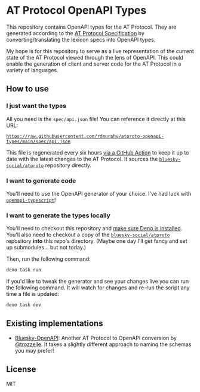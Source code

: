 # AT Protocol OpenAPI Types

This repository contains OpenAPI types for the AT Protocol. They are generated
according to the [AT Protocol Specification](https://atproto.com/specs/lexicon)
by converting/translating the lexicon specs into OpenAPI types.

My hope is for this repository to serve as a live representation of the current
state of the AT Protocol viewed through the lens of OpenAPI. This could enable
the generation of client and server code for the AT Protocol in a variety of
languages.

## How to use

### I just want the types

All you need is the `spec/api.json` file! You can reference it directly at this
URL:

[`https://raw.githubusercontent.com/rdmurphy/atproto-openapi-types/main/spec/api.json`]()

This file is regenerated every six hours
[via a GitHub Action](.github/workflows/convert.yaml) to keep it up to date with
the latest changes to the AT Protocol. It sources the
[`bluesky-social/atproto`](https://github.com/bluesky-social/atproto) repository
directly.

### I want to generate code

You'll need to use the OpenAPI generator of your choice. I've had luck with
[`openapi-typescript`](https://github.com/drwpow/openapi-typescript/tree/main/packages/openapi-typescript)!

### I want to generate the types locally

You'll need to checkout this repository and
[make sure Deno is installed](https://deno.com/manual@v1.34.0/getting_started/installation).
You'll also need to checkout a copy of the
[`bluesky-social/atproto`](https://github.com/bluesky-social/atproto) repository
**into** this repo's directory. (Maybe one day I'll get fancy and set up
submodules... but not today.)

Then, run the following command:

```sh
deno task run
```

If you'd like to tweak the generator and see your changes live you can run the
following command. It will watch for changes and re-run the script any time a
file is updated:

```sh
deno task dev
```

## Existing implementations

- [Bluesky-OpenAPI](https://github.com/trozzelle/Bluesky-OpenAPI): Another AT
  Protocol to OpenAPI conversion by [@trozzelle](https://github.com/trozzelle).
  It takes a slightly different approach to naming the schemas you may prefer!

## License

MIT
